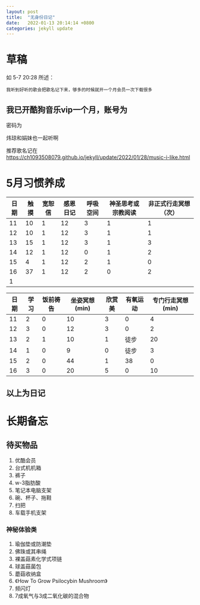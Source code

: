 ```yaml
---
layout: post
title:  "无身份日记"
date:   2022-01-13 20:14:14 +0800
categories: jekyll update
---
```


# 草稿

如 5-7 20:28 所述：
```
我听到好听的歌会把歌名记下来，够多的时候就开一个月会员一次下载很多
```

## 我已开**酷狗音乐vip**一个月，账号为


密码为



炜琼和娟妹也一起听啊

推荐歌名记在 
https://ch1093508079.github.io/jekyll/update/2022/01/28/music-i-like.html


# 5月习惯养成

|日期|触摸|宽恕信|感恩日记|呼吸空间|神圣思考或宗教阅读|非正式行走冥想（次）|
|----|----|----|----|----|----|----|
| 11 | 10 |  1 | 12 |  3 |  1 |  1 |
| 12 | 10 |  1 | 12 |  3 |  1 |  1 |
| 13 | 15 |  1 | 12 |  3 |  1 |  3 |
| 14 | 12 |  1 | 12 |  0 |  1 |  2 |
| 15 |  4 |  1 | 12 |  2 |  1 |  0 |
| 16 | 37 |  1 | 12 |  2 |  0 |  2 |
| 1 |   |   |   |   |   |   |

|日期|学习|饭前祷告|坐姿冥想(min)|欣赏美|有氧运动|专门行走冥想(min)|
|----|----|----|----|----|----|----|
| 11 |  2 |  0 | 10 |  3 |  0 |  4 |
| 12 |  3 |  0 | 12 |  3 |  0 |  2 |
| 13 |  2 |  1 | 10 |  1 |徒步| 20 |
| 14 |  1 |  0 |  9 |  0 |徒步|  3 |
| 15 |  2 |  0 | 44 |  1 | 38 |  0 |
| 16 |  3 |  0 | 20 |  5 |  0 | 10 |


以上为日记
---
# 长期备忘

## 待买物品
1. 优酷会员
1. 台式机机箱
1. 裤子
1. w-3脂肪酸
1. 笔记本电脑支架
1. 碗、杯子、拖鞋
1. 扫把
1. 车载手机支架

### 神秘体验类
1. 瑜伽垫或防潮垫
1. 佛珠或其串绳
1. 裸盖菇素化学式项链
1. 球盖菇菌包
1. 蘑菇收纳盒
1. 《How To Grow Psilocybin Mushroom》
1. 频闪灯
1. 7成氧气与3成二氧化碳的混合物

